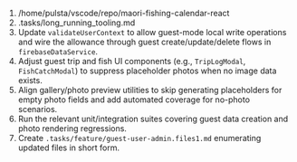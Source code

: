 1. /home/pulsta/vscode/repo/maori-fishing-calendar-react
2. .tasks/long_running_tooling.md
3. Update `validateUserContext` to allow guest-mode local write operations and wire the allowance through guest create/update/delete flows in `firebaseDataService`.
4. Adjust guest trip and fish UI components (e.g., `TripLogModal`, `FishCatchModal`) to suppress placeholder photos when no image data exists.
5. Align gallery/photo preview utilities to skip generating placeholders for empty photo fields and add automated coverage for no-photo scenarios.
6. Run the relevant unit/integration suites covering guest data creation and photo rendering regressions.
7. Create `.tasks/feature/guest-user-admin.files1.md` enumerating updated files in short form.
